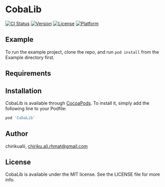 # CobaLib

[![CI Status](https://img.shields.io/travis/chirikualii/CobaLib.svg?style=flat)](https://travis-ci.org/chirikualii/CobaLib)
[![Version](https://img.shields.io/cocoapods/v/CobaLib.svg?style=flat)](https://cocoapods.org/pods/CobaLib)
[![License](https://img.shields.io/cocoapods/l/CobaLib.svg?style=flat)](https://cocoapods.org/pods/CobaLib)
[![Platform](https://img.shields.io/cocoapods/p/CobaLib.svg?style=flat)](https://cocoapods.org/pods/CobaLib)

## Example

To run the example project, clone the repo, and run `pod install` from the Example directory first.

## Requirements

## Installation

CobaLib is available through [CocoaPods](https://cocoapods.org). To install
it, simply add the following line to your Podfile:

```ruby
pod 'CobaLib'
```

## Author

chirikualii, chiriku.ali.rhmat@gmail.com

## License

CobaLib is available under the MIT license. See the LICENSE file for more info.
